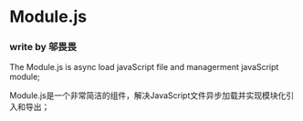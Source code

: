 # Module.js
### write by 邬畏畏

The Module.js is async load javaScript file and managerment javaScript module;

Module.js是一个非常简洁的组件，解决JavaScript文件异步加载并实现模块化引入和导出；

